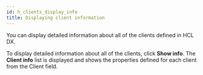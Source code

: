 ```yaml
---
id: h_clients_display_info
title: Displaying client information
---
```


You can display detailed information about all of the clients defined in HCL DX.

To display detailed information about all of the clients, click **Show info**. The **Client info** list is displayed and shows the properties defined for each client from the Client field.

